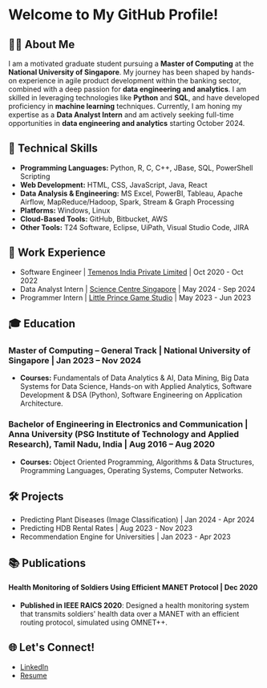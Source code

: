 # Welcome to My GitHub Profile!

## 👨‍💻 About Me
I am a motivated graduate student pursuing a **Master of Computing** at the **National University of Singapore**. My journey has been shaped by hands-on experience in agile product development within the banking sector, combined with a deep passion for **data engineering and analytics**. I am skilled in leveraging technologies like **Python** and **SQL**, and have developed proficiency in **machine learning** techniques. Currently, I am honing my expertise as a **Data Analyst Intern** and am actively seeking full-time opportunities in **data engineering and analytics** starting October 2024.

## 🔧 Technical Skills
- **Programming Languages:** Python, R, C, C++, JBase, SQL, PowerShell Scripting
- **Web Development:** HTML, CSS, JavaScript, Java, React
- **Data Analysis & Engineering:** MS Excel, PowerBI, Tableau, Apache Airflow, MapReduce/Hadoop, Spark, Stream & Graph Processing
- **Platforms:** Windows, Linux
- **Cloud-Based Tools:** GitHub, Bitbucket, AWS
- **Other Tools:** T24 Software, Eclipse, UiPath, Visual Studio Code, JIRA

## 💼 Work Experience
- Software Engineer | [Temenos India Private Limited](https://www.temenos.com/) | Oct 2020 - Oct 2022
- Data Analyst Intern | [Science Centre Singapore](https://www.science.edu.sg/) | May 2024 - Sep 2024
- Programmer Intern | [Little Prince Game Studio](https://littleprincestudio.com/) | May 2023 - Jun 2023

## 🎓 Education
### Master of Computing – General Track | National University of Singapore | Jan 2023 – Nov 2024
- **Courses:** Fundamentals of Data Analytics & AI, Data Mining, Big Data Systems for Data Science, Hands-on with Applied Analytics, Software Development & DSA (Python), Software Engineering on Application Architecture.

### Bachelor of Engineering in Electronics and Communication | Anna University (PSG Institute of Technology and Applied Research), Tamil Nadu, India | Aug 2016 – Aug 2020
- **Courses:** Object Oriented Programming, Algorithms & Data Structures, Programming Languages, Operating Systems, Computer Networks.


## 🛠️ Projects
- Predicting Plant Diseases (Image Classification) | Jan 2024 - Apr 2024
- Predicting HDB Rental Rates | Aug 2023 - Nov 2023
- Recommendation Engine for Universities | Jan 2023 - Apr 2023

## 📚 Publications
#### Health Monitoring of Soldiers Using Efficient MANET Protocol | Dec 2020
- **Published in IEEE RAICS 2020**: Designed a health monitoring system that transmits soldiers' health data over a MANET with an efficient routing protocol, simulated using OMNET++.

## 🌐 Let's Connect!
- [LinkedIn](https://www.linkedin.com/in/premi-j/)
- [Resume](https://github.com/jpremijeev/jpremijeev/blob/main/Premi%20Jeevarathinam.pdf)
